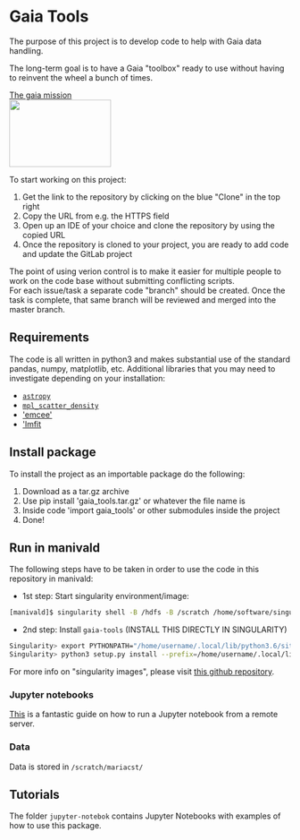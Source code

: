 # Gaia Tools


The purpose of this project is to develop code to help with Gaia data handling.

The long-term goal is to have a Gaia "toolbox" ready to use without having to reinvent the wheel a bunch of times.

[The gaia mission](https://sci.esa.int/web/gaia)  
<img src="https://sci.esa.int/documents/33580/35361/1567215149164-Gaia_mission_logo_625.jpg"  width="182" height="120">  

To start working on this project: 
1) Get the link to the repository by clicking on the blue "Clone" in the top right  
2) Copy the URL from e.g. the HTTPS field  
3) Open up an IDE of your choice and clone the repository by using the copied URL  
4) Once the repository is cloned to your project, you are ready to add code and update the GitLab project  

The point of using verion control is to make it easier for multiple people to work on the code base without submitting conflicting scripts.  
For each issue/task a separate code "branch" should be created. Once the task is complete, that same branch will be reviewed and merged into the master branch.  

## Requirements

The code is all written in python3 and makes substantial use of the standard pandas, numpy, matplotlib, etc. Additional libraries that you may need to investigate depending on your installation:

* [`astropy`](https://www.astropy.org/)
* [`mpl_scatter_density`](https://anaconda.org/conda-forge/mpl-scatter-density)
* ['emcee'](https://emcee.readthedocs.io/en/stable/)
* ['lmfit](https://lmfit.github.io/lmfit-py/examples/example_brute.html)


## Install package

To install the project as an importable package do the following:

1) Download as a tar.gz archive
2) Use pip install 'gaia_tools.tar.gz' or whatever the file name is
3) Inside code 'import gaia_tools' or other submodules inside the project
4) Done!

## Run in manivald

The following steps have to be taken in order to use the code in this repository in manivald:

- 1st step: Start singularity environment/image:
```bash
[manivald]$ singularity shell -B /hdfs -B /scratch /home/software/singularity/base_sven.simg
```
- 2nd step: Install `gaia-tools` (INSTALL THIS DIRECTLY IN SINGULARITY)
```bash
Singularity> export PYTHONPATH="/home/username/.local/lib/python3.6/site-packages/lib/python3.6/site-packages/"
Singularity> python3 setup.py install --prefix=/home/username/.local/lib/python3.6/site-packages
```
For more info on "singularity images", please visit [this github repository](https://github.com/HEP-KBFI/singularity).

### Jupyter notebooks
[This](https://ljvmiranda921.github.io/notebook/2018/01/31/running-a-jupyter-notebook/) is a fantastic guide on how to run a Jupyter notebook from a remote server.

### Data

Data is stored in `/scratch/mariacst/`


## Tutorials

The folder `jupyter-notebok` contains Jupyter Notebooks with examples of how to use this package. 
